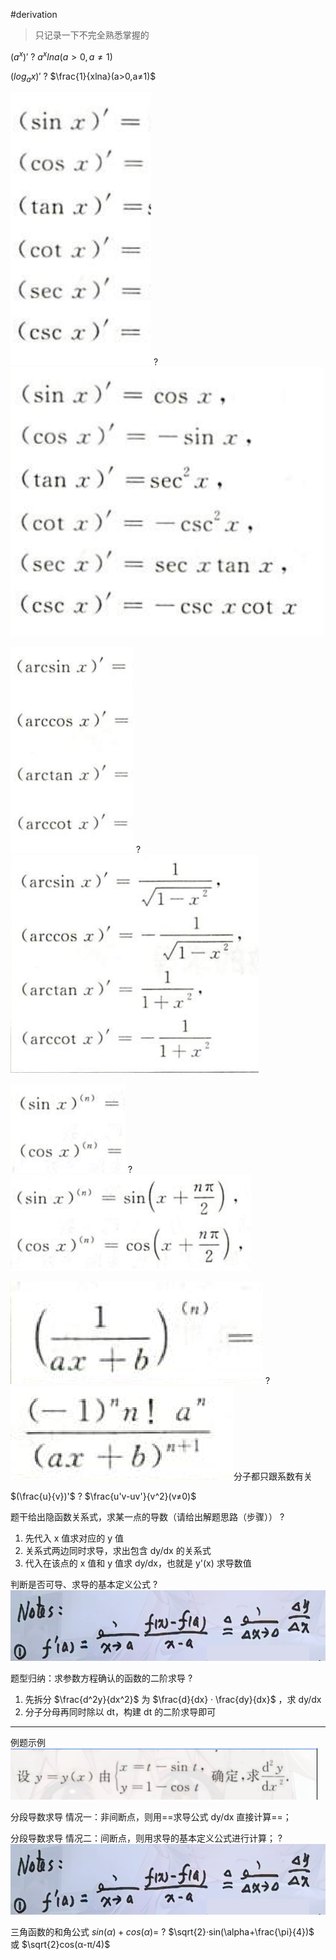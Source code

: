 #derivation

> 只记录一下不完全熟悉掌握的

$(a^x)'$
?
$a^xlna(a>0,a≠1)$
<!--SR:!2024-01-01,18,250-->



$(log_ax)'$
?
$\frac{1}{xlna}(a>0,a≠1)$
<!--SR:!2024-01-02,19,250-->





![|150](asset/Pasted%20image%2020231126195035.png)
?
![|350](asset/Pasted%20image%2020231126195059.png)
<!--SR:!2024-01-02,19,250-->





![|172](asset/Pasted%20image%2020231126195151.png)
?
![](asset/Pasted%20image%2020231126195204.png)
<!--SR:!2024-01-05,22,250-->





![](asset/Pasted%20image%2020231126195234.png)
?
![](asset/Pasted%20image%2020231126195251.png)
<!--SR:!2023-12-28,14,250-->





![](asset/Pasted%20image%2020231126195313.png)
?
![](asset/Pasted%20image%2020231126195323.png)分子都只跟系数有关
<!--SR:!2023-12-18,7,250-->


$(\frac{u}{v})'$
?
$\frac{u'v-uv'}{v^2}(v≠0)$
<!--SR:!2023-12-15,9,250-->





题干给出隐函数关系式，求某一点的导数（请给出解题思路（步骤））
?
1. 先代入 x 值求对应的 y 值
2. 关系式两边同时求导，求出包含 dy/dx 的关系式
3. 代入在该点的 x 值和 y 值求 dy/dx，也就是 y'(x) 求导数值
<!--SR:!2023-12-27,13,250-->




判断是否可导、求导的基本定义公式
?
![](asset/Pasted%20image%2020231127142756.png)
<!--SR:!2023-12-16,10,250-->




题型归纳：求参数方程确认的函数的二阶求导
?
1. 先拆分 $\frac{d^2y}{dx^2}$ 为 $\frac{d}{dx} · \frac{dy}{dx}$ ，求 dy/dx
2. 分子分母再同时除以 dt，构建 dt 的二阶求导即可
---
例题示例![](asset/Pasted%20image%2020231127145031.png)
<!--SR:!2023-12-30,16,250-->





分段导数求导
情况一：非间断点，则用==求导公式 dy/dx 直接计算==；
<!--SR:!2023-12-31,17,250-->


分段导数求导
情况二：间断点，则用求导的基本定义公式进行计算；
?
![](asset/Pasted%20image%2020231127142756.png)
<!--SR:!2023-12-28,14,250-->



三角函数的和角公式
$sin(\alpha)+cos(\alpha)=$
?
$\sqrt{2}·sin(\alpha+\frac{\pi}{4})$ 或 $\sqrt{2}cos(α-π/4)$
<!--SR:!2023-12-31,17,250-->
